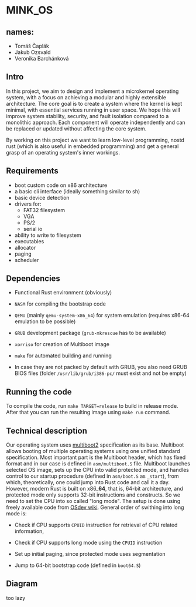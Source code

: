 # MINK_OS

## names:
- Tomáš Čaplák
- Jakub Ozsvald
- Veronika Barchánková

## Intro

In this project, we aim to design and implement a microkernel operating system, with a focus on achieving a modular and highly extensible architecture. The core goal is to create a system where the kernel is kept minimal, with essential services running in user space. We hope this will improve system stability, security, and fault isolation compared to a monolithic approach.
Each component will operate independently and can be replaced or updated without affecting the core system.

By working on this project we want to learn low-level programming, nostd rust (which is also useful in embedded programming) and get a general grasp of an operating system's inner workings.

## Requirements

- boot custom code on x86 architecture
- a basic cli interface (ideally something similar to sh)
- basic device detection
- drivers for:
  - FAT32 filesystem
  - VGA
  - PS/2
  - serial io
- ability to write to filesystem
- executables
- allocator
- paging
- scheduler

## Dependencies

- Functional Rust environment (obviously)

- `NASM` for compiling the bootstrap code

- `QEMU` (mainly `qemu-system-x86_64`) for system emulation (requires x86-64 emulation to be possible)

- `GRUB` development package (`grub-mkrescue` has to be available)

- `xorriso` for creation of Multiboot image

- `make` for automated building and running

- In case they are not packed by default with GRUB, you also need GRUB BIOS files (folder `/usr/lib/grub/i386-pc/` must exist and not be empty)

## Running the code

To compile the code, run `make TARGET=release` to build in release mode. After that you can run the resulting image using `make run` command.

## Technical description

Our operating system uses [multiboot2](https://www.gnu.org/software/grub/manual/multiboot2/multiboot.html) specification as its base. Multiboot allows booting of multiple operating systems using one unified standard specification. Most important part is the Multiboot header, which has fixed format and in our case is defined in `asm/multiboot.S` file. Multiboot launches selected OS image, sets up the CPU into valid protected mode, and handles control to our startup procedure (defined in `asm/boot.S` as `_start`), from which, theoretically, one could jump into Rust code and call it a day. However, modern Rust is built on x86_**64**, that is, 64-bit architecture, and protected mode only supports 32-bit instructions and constructs. So we need to set the CPU into so called "long mode". The setup is done using freely available code from [OSdev wiki](https://wiki.osdev.org/Setting_Up_Long_Mode). General order of swithing into long mode is:

- Check if CPU supports `CPUID` instruction for retrieval of CPU related information,

- Check if CPU supports long mode using the `CPUID` instruction

- Set up initial paging, since protected mode uses segmentation

- Jump to 64-bit bootstrap code (defined in `boot64.S`)


## Diagram

too lazy
